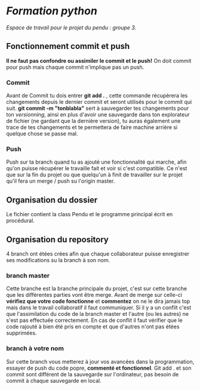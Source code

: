 # __*Formation python*__

*Espace de travail pour le projet du pendu : groupe 3.*

## Fonctionnement commit et push
**Il ne faut pas confondre ou assimiler le commit et le push!** On doit commit pour push mais chaque commit n'implique pas un push.
### Commit 
Avant de Commit tu dois entrer __git add .__ , cette commande récupèrera les changements depuis le dernier commit et seront utilisés pour le commit qui suit.
__git commit -m "tonblabla"__ sert à sauvegarder tes changements pour ton *versionning*, ainsi en plus d'avoir une sauvegarde dans ton explorateur de fichier (ne gardant que la dernière version),
tu auras également une trace de tes changements et te permettera de faire machine arrière si quelque chose se passe mal.

### Push
Push sur ta branch quand tu as ajouté une fonctionnalité qui marche, afin qu'on puisse récupérer le travaille fait et voir si c'est compatible.
Ce n'est que sur la fin du projet ou que quelqu'un à finit de travailler sur le projet qu'il fera un merge / push su l'origin master.

## Organisation du dossier
Le fichier contient la class Pendu et le programme principal écrit en procédural.
 
 ## Organisation du repository
4 branch ont étées crées afin que chaque collaborateur puisse enregistrer ses modifications su la branch à son nom.
  
  ### branch master
Cette branche est la branche principale du projet, c'est sur cette branche que les différentes parties vont être merge.
Avant de merge sur celle-ci **vérifiez que votre code fonctionne** et **commentez** on ne le dira jamais top mais dans le travail collaboratif il faut communiquer.
Si il y a un conflit c'est que l'assimilation du code de la branch master et l'autre (ou les autres) ne s'est pas effectuée correctement.
En cas de conflit il faut vérifier que le code rajouté à bien été pris en compte et que d'autres n'ont pas étées supprimées.
   
   ### branch à votre nom
Sur cette branch vous metterez à jour vos avancées dans la programmation, essayer de push du code popre, **commenté et fonctionnel**.
Git add . et son commit sont différent de la sauvegarde sur l'ordinateur, pas besoin de commit à chaque sauvegarde en local.
